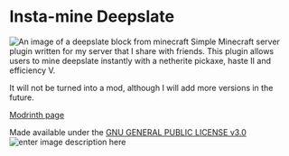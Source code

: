 # Insta-mine Deepslate
![An image of a deepslate block from minecraft](https://minecraft.wiki/images/Deepslate.png?7b6d7)
Simple Minecraft server plugin written for my server that I share with friends.
This plugin allows users to mine deepslate instantly with a netherite pickaxe, haste II and efficiency V.

It will not be turned into a mod, although I will add more versions in the future.

[Modrinth page](https://modrinth.com/plugin/deepslate-insta-mine)

Made available under the [GNU GENERAL PUBLIC LICENSE v3.0](https://www.gnu.org/licenses/gpl-3.0.en.html)
![enter image description here](https://upload.wikimedia.org/wikipedia/commons/thumb/4/4e/Open_Source_Initiative_keyhole.svg/30px-Open_Source_Initiative_keyhole.svg.png)
